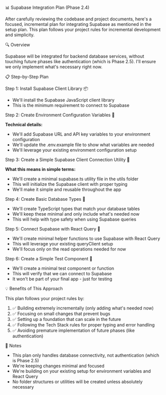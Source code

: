 📊 Supabase Integration Plan (Phase 2.4)

After carefully reviewing the codebase and project documents, here's a focused, incremental plan for integrating Supabase as mentioned in the setup plan. This plan follows your project rules for incremental development and simplicity.

🔍 Overview

Supabase will be integrated for backend database services, without touching future phases like authentication (which is Phase 2.5). I'll ensure we only implement what's necessary right now.

📋 Step-by-Step Plan

Step 1: Install Supabase Client Library 📦

- We'll install the Supabase JavaScript client library
- This is the minimum requirement to connect to Supabase

Step 2: Create Environment Configuration Variables 🔐


**Technical details:**

- We'll add Supabase URL and API key variables to your environment configuration
- We'll update the .env.example file to show what variables are needed
- We'll leverage your existing environment configuration setup

Step 3: Create a Simple Supabase Client Connection Utility 🔌

**What this means in simple terms:**

- We'll create a minimal supabase.ts utility file in the utils folder
- This will initialize the Supabase client with proper typing
- We'll make it simple and reusable throughout the app

Step 4: Create Basic Database Types 📝

- We'll create TypeScript types that match your database tables
- We'll keep these minimal and only include what's needed now
- This will help with type safety when using Supabase queries

Step 5: Connect Supabase with React Query 🔄

- We'll create minimal helper functions to use Supabase with React Query
- This will leverage your existing queryClient setup
- We'll focus only on the read operations needed for now

Step 6: Create a Simple Test Component 🧪

- We'll create a minimal test component or function
- This will verify that we can connect to Supabase
- It won't be part of your final app - just for testing

💡 Benefits of This Approach

This plan follows your project rules by:

1. ✅ Building extremely incrementally (only adding what's needed now)
2. ✅ Focusing on small changes that prevent bugs
3. ✅ Setting up a foundation that can scale in the future
4. ✅ Following the Tech Stack rules for proper typing and error handling
5. ✅ Avoiding premature implementation of future phases (like authentication)

📝 Notes

- This plan only handles database connectivity, not authentication (which is Phase 2.5)
- We're keeping changes minimal and focused
- We're building on your existing setup for environment variables and React Query
- No folder structures or utilities will be created unless absolutely necessary